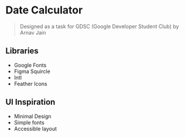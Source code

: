 # Date Calculator

> Designed as a task for GDSC (Google Developer Student Club) by Arnav Jain

## Libraries 
- Google Fonts
- Figma Squircle
- Intl
- Feather Icons

## UI Inspiration
- Minimal Design
- Simple fonts
- Accessible layout